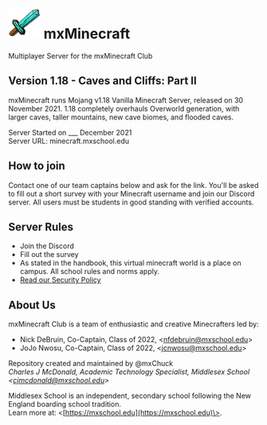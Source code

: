 # ![Server Icon](/server-icon.png) mxMinecraft
Multiplayer Server for the mxMinecraft Club

## Version 1.18 - Caves and Cliffs: Part II
mxMinecraft runs Mojang v1.18 Vanilla Minecraft Server, released on 30 November 2021. 1.18 completely overhauls Overworld generation, with larger caves, taller mountains, new cave biomes, and flooded caves.

Server Started on ___ December 2021 <br />
Server URL: minecraft.mxschool.edu

## How to join
Contact one of our team captains below and ask for the link. You'll be asked to fill out a short survey with your Minecraft username and join our Discord server. All users must be students in good standing with verified accounts.

## Server Rules
- Join the Discord
- Fill out the survey
- As stated in the handbook, this virtual minecraft world is a place on campus. All school rules and norms apply.
- [Read our Security Policy](/SECURITY.md)

## About Us
mxMinecraft Club is a team of enthusiastic and creative Minecrafters led by:
- Nick DeBruin, Co-Captain, Class of 2022, \<nfdebruin@mxschool.edu\>
- JoJo Nwosu, Co-Captain, Class of 2022, \<jcnwosu@mxschool.edu\>

Repository created and maintained by @mxChuck <br />
*Charles J McDonald, Academic Technology Specialist, Middlesex School \<cjmcdonald@mxschool.edu\>*

Middlesex School is an independent, secondary school following the New England boarding school tradition.  </br>
Learn more at: \<[https://mxschool.edu](https://mxschool.edu)\>.
